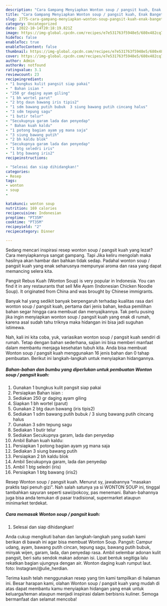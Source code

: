```yaml
---
description: "Cara Gampang Menyiapkan Wonton soup / pangsit kuah, Enak Banget"
title: "Cara Gampang Menyiapkan Wonton soup / pangsit kuah, Enak Banget"
slug: 2775-cara-gampang-menyiapkan-wonton-soup-pangsit-kuah-enak-banget
category: Uncategorized
date: 2022-10-14T20:18:19.821Z
image: https://img-global.cpcdn.com/recipes/e7e531763f5948e5/680x482cq70/wonton-soup-pangsit-kuah-foto-resep-utama.jpg
hideToc: false
enableToc: true
enableTocContent: false
thumbnail: https://img-global.cpcdn.com/recipes/e7e531763f5948e5/680x482cq70/wonton-soup-pangsit-kuah-foto-resep-utama.jpg
cover: https://img-global.cpcdn.com/recipes/e7e531763f5948e5/680x482cq70/wonton-soup-pangsit-kuah-foto-resep-utama.jpg
author: Admin
authorAv: notfound
ratingvalue: 3.1
reviewcount: 23
recipeingredient:
- "1 bungkus kulit pangsit siap pakai"
- " Bahan isian "
- "250 gr daging ayam giling"
- "1 bh wortel parut"
- "2 btg daun bawang iris tipis2"
- "1 sdm bawang putih bubuk  3 siung bawang putih cincang halus"
- "3 sdm tepung sagu"
- "1 butir telur"
- "Secukupnya garam lada dan penyedap"
- " Bahan kuah kaldu"
- "1 potong bagian ayam yg mana saja"
- "3 siung bawang putih"
- "2 bh kaldu blok"
- "Secukupnya garam lada dan penyedap"
- "1 btg seledri iris"
- "1 btg bawang iris2"
recipeinstructions:

- "Selesai dan siap dihidangkan!"
categories:
- Resep
tags:
- wonton
- soup
- 

katakunci: wonton soup  
nutrition: 169 calories
recipecuisine: Indonesian
preptime: "PT35M"
cooktime: "PT35M"
recipeyield: "2"
recipecategory: Dinner

---
```



Sedang mencari inspirasi resep wonton soup / pangsit kuah yang lezat? Cara menyiapkannya sangat gampang. Tapi Jika keliru mengolah maka hasilnya akan hambar dan bahkan tidak sedap. Padahal wonton soup / pangsit kuah yang enak seharusnya mempunyai aroma dan rasa yang dapat memancing selera kita.


Pangsit Rebus Kuah (Wonton Soup) is very popular in Indonesia. You can find it in any restaurants that sell Mie Ayam (Indonesian Chicken Noodle Soup). It originated from China and was brought by Chinese immigrants.

Banyak hal yang sedikit banyak berpengaruh terhadap kualitas rasa dari wonton soup / pangsit kuah, pertama dari jenis bahan, kedua pemilihan bahan segar hingga cara membuat dan menyajikannya. Tak perlu pusing jika ingin menyiapkan wonton soup / pangsit kuah yang enak di rumah, karena asal sudah tahu triknya maka hidangan ini bisa jadi suguhan istimewa.


Nah, kali ini kita coba, yuk, variasikan wonton soup / pangsit kuah sendiri di rumah. Tetap dengan bahan sederhana, sajian ini bisa memberi manfaat dalam membantu menjaga kesehatan tubuh kita. Anda bisa membuat Wonton soup / pangsit kuah menggunakan 16 jenis bahan dan 0 tahap pembuatan. Berikut ini langkah-langkah untuk menyiapkan hidangannya.

<!--inarticleads1-->

##### Bahan-bahan dan bumbu yang diperlukan untuk pembuatan Wonton soup / pangsit kuah:

1. Gunakan 1 bungkus kulit pangsit siap pakai
1. Persiapkan  Bahan isian :
1. Sediakan 250 gr daging ayam giling
1. Siapkan 1 bh wortel (parut)
1. Gunakan 2 btg daun bawang (iris tipis2)
1. Sediakan 1 sdm bawang putih bubuk / 3 siung bawang putih cincang halus
1. Gunakan 3 sdm tepung sagu
1. Sediakan 1 butir telur
1. Sediakan Secukupnya garam, lada dan penyedap
1. Ambil  Bahan kuah kaldu:
1. Persiapkan 1 potong bagian ayam yg mana saja
1. Sediakan 3 siung bawang putih
1. Persiapkan 2 bh kaldu blok
1. Ambil Secukupnya garam, lada dan penyedap
1. Ambil 1 btg seledri (iris)
1. Persiapkan 1 btg bawang (iris2)


Resep Wonton soup / pangsit kuah. Menurut sy, jawabannya &#34;masakan praktis tapi penuh gizi&#34;. Nah salah satunya ya si WONTON SOUP ini, tinggal tambahkan sayuran seperti sawi/pokcoy, pas menemani. Bahan-bahannya juga bisa anda temukan di pasar tradisional, supermarket ataupun minimarket terdekat. 

<!--inarticleads2-->

##### Cara memasak Wonton soup / pangsit kuah:


1. Selesai dan siap dihidangkan!

Anda cukup mengikuti bahan dan langkah-langkah yang sudah kami berikan di bawah ini agar bisa membuat Wonton Soup. Pangsit: Campur udang, ayam, bawang putih cincan, tepung sagu, bawang putih bubuk, minyak wijen, garam, lada, dan penyedap rasa. Ambil selembar adonan kulit pangsit, beri satu sendok makan adonan isi. Lipat bentuk segitiga lalu rekatkan bagian ujungnya dengan air. Wonton daging kuah rumput laut. foto: Instagram/@ulie_herdian. 

Terima kasih telah menggunakan resep yang tim kami tampilkan di halaman ini. Besar harapan kami, olahan Wonton soup / pangsit kuah yang mudah di atas dapat membantu kamu menyiapkan hidangan yang enak untuk keluarga/teman ataupun menjadi inspirasi dalam berbisnis kuliner. Semoga bermanfaat dan selamat mencoba!
